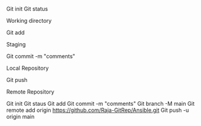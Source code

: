 Git init
Git status

Working directory 

Git add <filename> 

Staging

Git commit -m "comments"

Local Repository

Git push

Remote Repository

Git init
Git staus
Git add <filename>
Git commit -m "comments"
Git branch -M main
Git remote add origin https://github.com/Raja-GitRep/Ansible.git
Git push -u origin main

